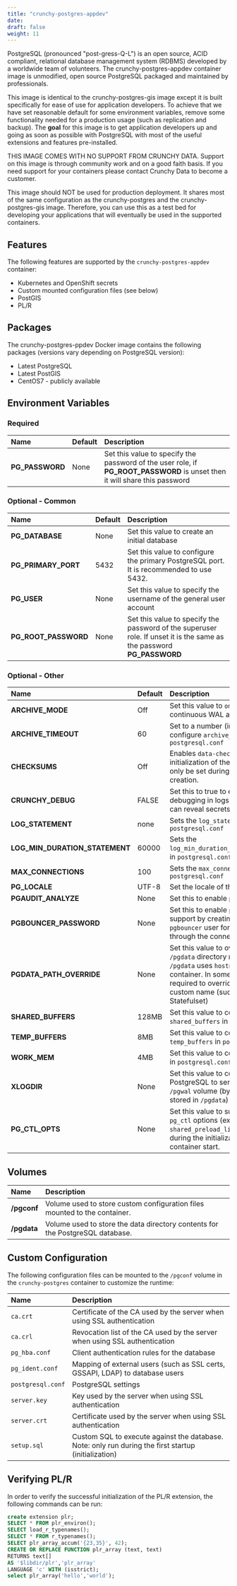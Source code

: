 ```yaml
---
title: "crunchy-postgres-appdev"
date:
draft: false
weight: 11
---
```


PostgreSQL (pronounced "post-gress-Q-L") is an open source, ACID compliant, relational database management system (RDBMS) developed by a worldwide team of volunteers. The crunchy-postgres-appdev container image is unmodified, open source PostgreSQL packaged and maintained by professionals.

This image is identical to the crunchy-postgres-gis image except it is built specifically for ease of use for application developers. To achieve that we have set reasonable default for some environment variables, remove some functionality needed for a production usage (such as replication and backup). The **goal** for this image is to get application developers up and going as soon as possible with PostgreSQL with most of the useful extensions and features pre-installed. 

THIS IMAGE COMES WITH NO SUPPORT FROM CRUNCHY DATA. Support on this image is through community work and on a good faith basis. If you need support for your containers please contact Crunchy Data to become a customer. 

This image should NOT be used for production deployment. It shares most of the same configuration as the crunchy-postgres and the crunchy-postgres-gis image. Therefore, you can use this as a test bed for developing your applications that will eventually be used in the supported containers. 


## Features

The following features are supported by the `crunchy-postgres-appdev` container:

* Kubernetes and OpenShift secrets
* Custom mounted configuration files (see below)
* PostGIS
* PL/R

## Packages

The crunchy-postgres-ppdev Docker image contains the following packages (versions vary depending on PostgreSQL version):

* Latest PostgreSQL 
* Latest PostGIS
* CentOS7 - publicly available

## Environment Variables

### Required
**Name**|**Default**|**Description**
:-----|:-----|:-----
**PG_PASSWORD**|None|Set this value to specify the password of the user role, if **PG_ROOT_PASSWORD** is unset then it will share this password

### Optional - Common
**Name**|**Default**|**Description**
:-----|:-----|:-----
**PG_DATABASE**|None|Set this value to create an initial database
**PG_PRIMARY_PORT**|5432|Set this value to configure the primary PostgreSQL port.  It is recommended to use 5432.
**PG_USER**|None|Set this value to specify the username of the general user account
**PG_ROOT_PASSWORD**|None|Set this value to specify the password of the superuser role. If unset it is the same as the password **PG_PASSWORD**

### Optional - Other
**Name**|**Default**|**Description**
:-----|:-----|:-----
**ARCHIVE_MODE**|Off|Set this value to `on` to enable continuous WAL archiving
**ARCHIVE_TIMEOUT**|60|Set to a number (in seconds) to configure `archive_timeout` in `postgresql.conf`
**CHECKSUMS**|Off|Enables `data-checksums` during initialization of the database.  Can only be set during initial database creation.
**CRUNCHY_DEBUG**|FALSE|Set this to true to enable debugging in logs. Note: this mode can reveal secrets in logs.
**LOG_STATEMENT**|none|Sets the `log_statement` value in `postgresql.conf`
**LOG_MIN_DURATION_STATEMENT**|60000|Sets the `log_min_duration_statement` value in `postgresql.conf`
**MAX_CONNECTIONS**|100|Sets the `max_connections` value in `postgresql.conf`
**PG_LOCALE**|UTF-8|Set the locale of the database
**PGAUDIT_ANALYZE**|None|Set this to enable `pgaudit_analyze`
**PGBOUNCER_PASSWORD**|None|Set this to enable `pgBouncer` support by creating a special `pgbouncer` user for authentication through the connection pooler.
**PGDATA_PATH_OVERRIDE**|None|Set this value to override the `/pgdata` directory name.  By default `/pgdata` uses `hostname` of the container.  In some cases it may be required to override this with a custom name (such as in a Statefulset)
**SHARED_BUFFERS**|128MB|Set this value to configure `shared_buffers` in `postgresql.conf`
**TEMP_BUFFERS**|8MB|Set this value to configure `temp_buffers` in `postgresql.conf`
**WORK_MEM**|4MB|Set this value to configure `work_mem` in `postgresql.conf`
**XLOGDIR**|None| Set this value to configure PostgreSQL to send WAL to the `/pgwal` volume (by default WAL is stored in `/pgdata`)
**PG_CTL_OPTS**|None| Set this value to supply custom `pg_ctl` options (ex: `-c shared_preload_libraries=pgaudit`) during the initialization phase the container start.

## Volumes

**Name**|**Description**
:-----|:-----
**/pgconf**|Volume used to store custom configuration files mounted to the container.
**/pgdata**|Volume used to store the data directory contents for the PostgreSQL database.

## Custom Configuration

The following configuration files can be mounted to the `/pgconf` volume in the `crunchy-postgres` container to customize the runtime:

**Name**|**Description**
:-----|:-----
`ca.crt`| Certificate of the CA used by the server when using SSL authentication
`ca.crl`| Revocation list of the CA used by the server when using SSL authentication
`pg_hba.conf`| Client authentication rules for the database
`pg_ident.conf`| Mapping of external users (such as SSL certs, GSSAPI, LDAP) to database users
`postgresql.conf`| PostgreSQL settings
`server.key`| Key used by the server when using SSL authentication
`server.crt`| Certificate used by the server when using SSL authentication
`setup.sql`|Custom SQL to execute against the database.  Note: only run during the first startup (initialization)

## Verifying PL/R

In order to verify the successful initialization of the PL/R extension, the following commands can be run:

```sql
create extension plr;
SELECT * FROM plr_environ();
SELECT load_r_typenames();
SELECT * FROM r_typenames();
SELECT plr_array_accum('{23,35}', 42);
CREATE OR REPLACE FUNCTION plr_array (text, text)
RETURNS text[]
AS '$libdir/plr','plr_array'
LANGUAGE 'c' WITH (isstrict);
select plr_array('hello','world');
```
